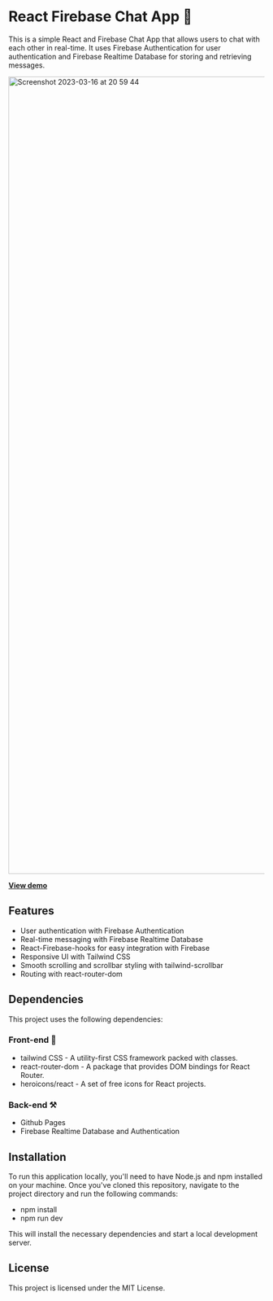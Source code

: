 # React Firebase Chat App 🚀

This is a simple React and Firebase Chat App that allows users to chat with each other in real-time. It uses Firebase Authentication for user authentication and Firebase Realtime Database for storing and retrieving messages.

<img width="1567" alt="Screenshot 2023-03-16 at 20 59 44" src="https://user-images.githubusercontent.com/64962012/225726197-7564dafa-d6fa-4d1e-b361-14714b8d5334.png">

[**View demo**](https://dariuslukasukas.github.io/chat-app/) 

## Features

* User authentication with Firebase Authentication
* Real-time messaging with Firebase Realtime Database
* React-Firebase-hooks for easy integration with Firebase
* Responsive UI with Tailwind CSS
* Smooth scrolling and scrollbar styling with tailwind-scrollbar
* Routing with react-router-dom

## Dependencies

This project uses the following dependencies:

### Front-end 🎨
* tailwind CSS - A utility-first CSS framework packed with classes.
* react-router-dom - A package that provides DOM bindings for React Router.
* heroicons/react - A set of free icons for React projects.

### Back-end ⚒️
* Github Pages
* Firebase Realtime Database and Authentication

## Installation

To run this application locally, you'll need to have Node.js and npm installed on your machine. Once you've cloned this repository, navigate to the project directory and run the following commands:

* npm install
* npm run dev

This will install the necessary dependencies and start a local development server.

## License

This project is licensed under the MIT License.
